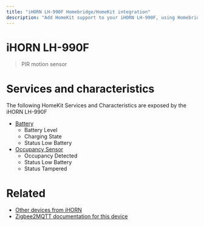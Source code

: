 ```yaml
---
title: "iHORN LH-990F Homebridge/HomeKit integration"
description: "Add HomeKit support to your iHORN LH-990F, using Homebridge, Zigbee2MQTT and homebridge-z2m."
---
```

<!---
This file has been GENERATED using src/docgen/docgen.ts
DO NOT EDIT THIS FILE MANUALLY!
-->
# iHORN LH-990F
> PIR motion sensor


# Services and characteristics
The following HomeKit Services and Characteristics are exposed by
the iHORN LH-990F

* [Battery](../../battery.md)
  * Battery Level
  * Charging State
  * Status Low Battery
* [Occupancy Sensor](../../sensors.md)
  * Occupancy Detected
  * Status Low Battery
  * Status Tampered


# Related
* [Other devices from iHORN](../index.md#ihorn)
* [Zigbee2MQTT documentation for this device](https://www.zigbee2mqtt.io/devices/LH-990F.html)